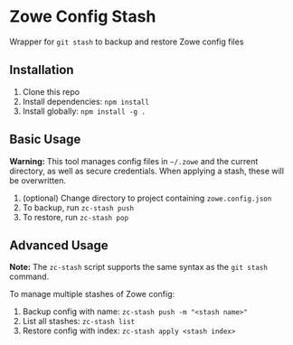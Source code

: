 # Zowe Config Stash

Wrapper for `git stash` to backup and restore Zowe config files

## Installation

1. Clone this repo
2. Install dependencies: `npm install`
3. Install globally: `npm install -g .`

## Basic Usage

**Warning:** This tool manages config files in `~/.zowe` and the current directory, as well as secure credentials. When applying a stash, these will be overwritten.

1. (optional) Change directory to project containing `zowe.config.json`
2. To backup, run `zc-stash push`
3. To restore, run `zc-stash pop`

## Advanced Usage

**Note:** The `zc-stash` script supports the same syntax as the `git stash` command.

To manage multiple stashes of Zowe config:

1. Backup config with name: `zc-stash push -m "<stash name>"`
2. List all stashes: `zc-stash list`
3. Restore config with index: `zc-stash apply <stash index>`
